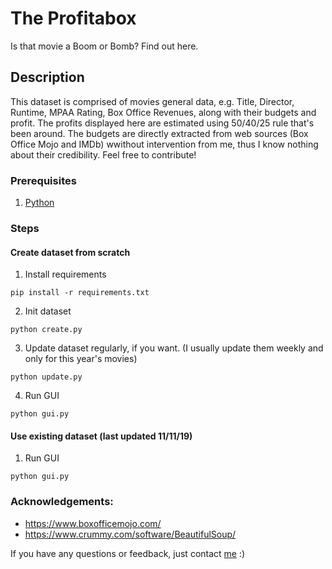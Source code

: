 # The Profitabox
Is that movie a Boom or Bomb? Find out here.

## Description
This dataset is comprised of movies general data, e.g. Title, Director, Runtime, MPAA Rating, Box Office Revenues, along with their budgets and profit. The profits displayed here are estimated using 50/40/25 rule that's been around. The budgets are directly extracted from web sources (Box Office Mojo and IMDb) wwithout intervention from me, thus I know nothing about their credibility. Feel free to contribute!

### Prerequisites
1. [Python](https://https://www.python.org/downloads/)

### Steps
#### Create dataset from scratch
1. Install requirements
```
pip install -r requirements.txt
```
2. Init dataset
```
python create.py
```
3. Update dataset regularly, if you want. (I usually update them weekly and only for this year's movies)
```
python update.py
```
4. Run GUI
```
python gui.py
```
#### Use existing dataset (last updated 11/11/19)
1. Run GUI
```
python gui.py
```

### Acknowledgements:
- https://www.boxofficemojo.com/
- https://www.crummy.com/software/BeautifulSoup/

If you have any questions or feedback, just contact [me](mailto:adityo.anggraito@gmail.com) :)
